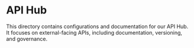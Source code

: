 # API Hub
This directory contains configurations and documentation for our API Hub.
It focuses on external-facing APIs, including documentation, versioning, and governance.
